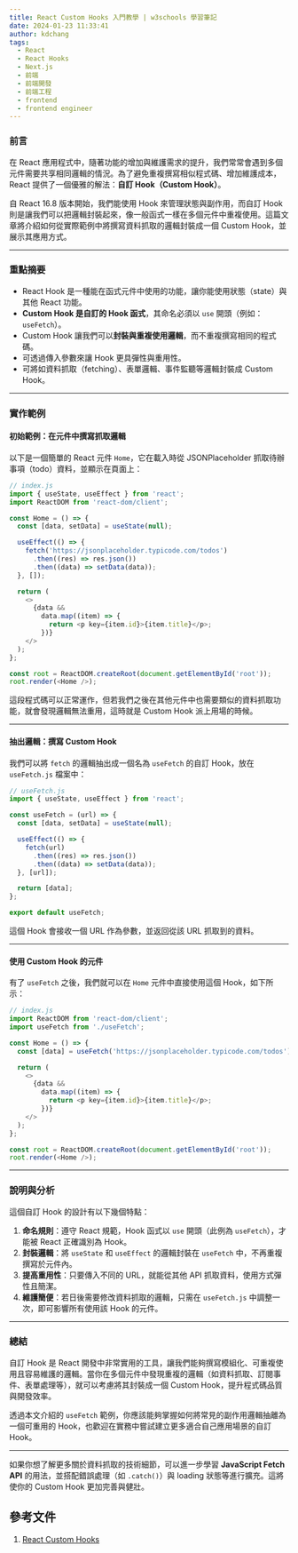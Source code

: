 ```yaml
---
title: React Custom Hooks 入門教學 | w3schools 學習筆記
date: 2024-01-23 11:33:41
author: kdchang
tags:
  - React
  - React Hooks
  - Next.js
  - 前端
  - 前端開發
  - 前端工程
  - frontend
  - frontend engineer
---
```


### 前言

在 React 應用程式中，隨著功能的增加與維護需求的提升，我們常常會遇到多個元件需要共享相同邏輯的情況。為了避免重複撰寫相似程式碼、增加維護成本，React 提供了一個優雅的解法：**自訂 Hook（Custom Hook）**。

自 React 16.8 版本開始，我們能使用 Hook 來管理狀態與副作用，而自訂 Hook 則是讓我們可以把邏輯封裝起來，像一般函式一樣在多個元件中重複使用。這篇文章將介紹如何從實際範例中將撰寫資料抓取的邏輯封裝成一個 Custom Hook，並展示其應用方式。

---

### 重點摘要

- React Hook 是一種能在函式元件中使用的功能，讓你能使用狀態（state）與其他 React 功能。
- **Custom Hook 是自訂的 Hook 函式**，其命名必須以 `use` 開頭（例如：`useFetch`）。
- Custom Hook 讓我們可以**封裝與重複使用邏輯**，而不重複撰寫相同的程式碼。
- 可透過傳入參數來讓 Hook 更具彈性與重用性。
- 可將如資料抓取（fetching）、表單邏輯、事件監聽等邏輯封裝成 Custom Hook。

---

### 實作範例

#### 初始範例：在元件中撰寫抓取邏輯

以下是一個簡單的 React 元件 `Home`，它在載入時從 JSONPlaceholder 抓取待辦事項（todo）資料，並顯示在頁面上：

```javascript
// index.js
import { useState, useEffect } from 'react';
import ReactDOM from 'react-dom/client';

const Home = () => {
  const [data, setData] = useState(null);

  useEffect(() => {
    fetch('https://jsonplaceholder.typicode.com/todos')
      .then((res) => res.json())
      .then((data) => setData(data));
  }, []);

  return (
    <>
      {data &&
        data.map((item) => {
          return <p key={item.id}>{item.title}</p>;
        })}
    </>
  );
};

const root = ReactDOM.createRoot(document.getElementById('root'));
root.render(<Home />);
```

這段程式碼可以正常運作，但若我們之後在其他元件中也需要類似的資料抓取功能，就會發現邏輯無法重用，這時就是 Custom Hook 派上用場的時候。

---

#### 抽出邏輯：撰寫 Custom Hook

我們可以將 `fetch` 的邏輯抽出成一個名為 `useFetch` 的自訂 Hook，放在 `useFetch.js` 檔案中：

```javascript
// useFetch.js
import { useState, useEffect } from 'react';

const useFetch = (url) => {
  const [data, setData] = useState(null);

  useEffect(() => {
    fetch(url)
      .then((res) => res.json())
      .then((data) => setData(data));
  }, [url]);

  return [data];
};

export default useFetch;
```

這個 Hook 會接收一個 URL 作為參數，並返回從該 URL 抓取到的資料。

---

#### 使用 Custom Hook 的元件

有了 `useFetch` 之後，我們就可以在 `Home` 元件中直接使用這個 Hook，如下所示：

```javascript
// index.js
import ReactDOM from 'react-dom/client';
import useFetch from './useFetch';

const Home = () => {
  const [data] = useFetch('https://jsonplaceholder.typicode.com/todos');

  return (
    <>
      {data &&
        data.map((item) => {
          return <p key={item.id}>{item.title}</p>;
        })}
    </>
  );
};

const root = ReactDOM.createRoot(document.getElementById('root'));
root.render(<Home />);
```

---

### 說明與分析

這個自訂 Hook 的設計有以下幾個特點：

1. **命名規則**：遵守 React 規範，Hook 函式以 `use` 開頭（此例為 `useFetch`），才能被 React 正確識別為 Hook。
2. **封裝邏輯**：將 `useState` 和 `useEffect` 的邏輯封裝在 `useFetch` 中，不再重複撰寫於元件內。
3. **提高重用性**：只要傳入不同的 URL，就能從其他 API 抓取資料，使用方式彈性且簡潔。
4. **維護簡便**：若日後需要修改資料抓取的邏輯，只需在 `useFetch.js` 中調整一次，即可影響所有使用該 Hook 的元件。

---

### 總結

自訂 Hook 是 React 開發中非常實用的工具，讓我們能夠撰寫模組化、可重複使用且容易維護的邏輯。當你在多個元件中發現重複的邏輯（如資料抓取、訂閱事件、表單處理等），就可以考慮將其封裝成一個 Custom Hook，提升程式碼品質與開發效率。

透過本文介紹的 `useFetch` 範例，你應該能夠掌握如何將常見的副作用邏輯抽離為一個可重用的 Hook，也歡迎在實務中嘗試建立更多適合自己應用場景的自訂 Hook。

---

如果你想了解更多關於資料抓取的技術細節，可以進一步學習 **JavaScript Fetch API** 的用法，並搭配錯誤處理（如 `.catch()`）與 loading 狀態等進行擴充。這將使你的 Custom Hook 更加完善與健壯。

## 參考文件

1. [React Custom Hooks](https://www.w3schools.com/react/react_customhooks.asp)
